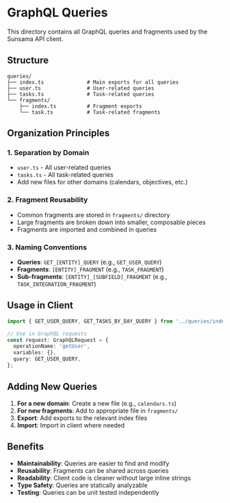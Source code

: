 # GraphQL Queries

This directory contains all GraphQL queries and fragments used by the Sunsama API client.

## Structure

```
queries/
├── index.ts              # Main exports for all queries
├── user.ts               # User-related queries
├── tasks.ts              # Task-related queries
└── fragments/
    ├── index.ts          # Fragment exports
    └── task.ts           # Task-related fragments
```

## Organization Principles

### 1. **Separation by Domain**
- `user.ts` - All user-related queries
- `tasks.ts` - All task-related queries
- Add new files for other domains (calendars, objectives, etc.)

### 2. **Fragment Reusability**
- Common fragments are stored in `fragments/` directory
- Large fragments are broken down into smaller, composable pieces
- Fragments are imported and combined in queries

### 3. **Naming Conventions**
- **Queries**: `GET_[ENTITY]_QUERY` (e.g., `GET_USER_QUERY`)
- **Fragments**: `[ENTITY]_FRAGMENT` (e.g., `TASK_FRAGMENT`)
- **Sub-fragments**: `[ENTITY]_[SUBFIELD]_FRAGMENT` (e.g., `TASK_INTEGRATION_FRAGMENT`)

## Usage in Client

```typescript
import { GET_USER_QUERY, GET_TASKS_BY_DAY_QUERY } from '../queries/index.js';

// Use in GraphQL requests
const request: GraphQLRequest = {
  operationName: 'getUser',
  variables: {},
  query: GET_USER_QUERY,
};
```

## Adding New Queries

1. **For a new domain**: Create a new file (e.g., `calendars.ts`)
2. **For new fragments**: Add to appropriate file in `fragments/`
3. **Export**: Add exports to the relevant index files
4. **Import**: Import in client where needed

## Benefits

- **Maintainability**: Queries are easier to find and modify
- **Reusability**: Fragments can be shared across queries
- **Readability**: Client code is cleaner without large inline strings
- **Type Safety**: Queries are statically analyzable
- **Testing**: Queries can be unit tested independently